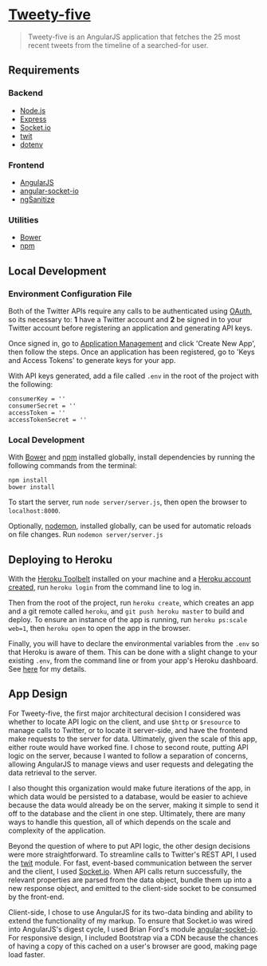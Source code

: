 # [Tweety-five](https://aqueous-citadel-1410.herokuapp.com/)

> Tweety-five is an AngularJS application that fetches the 25 most recent tweets from the timeline of a searched-for user.

## Requirements

### Backend
- [Node.js](https://nodejs.org/)
- [Express](http://expressjs.com/)
- [Socket.io](http://socket.io/)
- [twit](https://www.npmjs.com/package/twit)
- [dotenv](https://www.npmjs.com/package/dotenv)

### Frontend
- [AngularJS](https://angularjs.org/)
- [angular-socket-io](https://github.com/btford/angular-socket-io)
- [ngSanitize](https://github.com/angular/angular.js/tree/master/src/ngSanitize)

### Utilities
- [Bower](http://bower.io/)
- [npm](https://www.npmjs.com/)

## Local Development

### Environment Configuration File

Both of the Twitter APIs require any calls to be authenticated using [OAuth](https://dev.twitter.com/oauth), so its necessary to: __1__ have a Twitter account and __2__ be signed in to your Twitter account before registering an application and generating API keys. 

Once signed in, go to [Application Management](https://apps.twitter.com/) and click 'Create New App', then follow the steps. Once an application has been registered, go to 'Keys and Access Tokens' to generate keys for your app.

With API keys generated, add a file called `.env` in the root of the project with the following:
```
consumerKey = ''
consumerSecret = ''
accessToken = ''
accessTokenSecret = ''
```

### Local Development 

With [Bower](http://bower.io/) and [npm](https://www.npmjs.com/#getting-started) installed globally, install dependencies by running the following commands from the terminal:
```
npm install
bower install
```

To start the server, run `node server/server.js`, then open the browser to `localhost:8000`. 

Optionally, [nodemon](http://nodemon.io/), installed globally, can be used for automatic reloads on file changes. Run `nodemon server/server.js`

## Deploying to Heroku

With the [Heroku Toolbelt](https://toolbelt.heroku.com/) installed on your machine and a [Heroku account created](https://signup.heroku.com/?c=70130000001x9jFAAQ), run `heroku login` from the command line to log in. 

Then from the root of the project, run `heroku create`, which creates an app and a git remote called `heroku`, and `git push heroku master` to build and deploy. To ensure an instance of the app is running, run `heroku ps:scale web=1`, then `heroku open` to open the app in the browser. 

Finally, you will have to declare the environmental variables from the `.env` so that Heroku is aware of them. This can be done with a slight change to your existing `.env`, from the command line or from your app's Heroku dashboard. See [here](https://devcenter.heroku.com/articles/getting-started-with-nodejs#define-config-vars) for my details. 

## App Design

For Tweety-five, the first major architectural decision I considered was whether to locate API logic on the client, and use `$http` or `$resource` to manage calls to Twitter, or to locate it server-side, and have the frontend make requests to the server for data. Ultimately, given the scale of this app, either route would have worked fine. I chose to second route, putting API logic on the server, because I wanted to follow a separation of concerns, allowing AngularJS to manage views and user requests and delegating the data retrieval to the server. 

I also thought this organization would make future iterations of the app, in which data would be persisted to a database, would be easier to achieve because the data would already be on the server, making it simple to send it off to the database and the client in one step. Ultimately, there are many ways to handle this question, all of which depends on the scale and complexity of the application.

Beyond the question of where to put API logic, the other design decisions were more straightforward. To streamline calls to Twitter's REST API, I used the [twit](https://www.npmjs.com/package/twit) module. For fast, event-based communication between the server and the client, I used [Socket.io](http://socket.io/). When API calls return successfully, the relevant properties are parsed from the data object, bundle them up into a new response object, and emitted to the client-side socket to be consumed by the front-end.

Client-side, I chose to use AngularJS for its two-data binding and ability to extend the functionality of my markup. To ensure that Socket.io was wired into AngularJS's digest cycle, I used Brian Ford's module [angular-socket-io](https://github.com/btford/angular-socket-io). For responsive design, I included Bootstrap via a CDN because the chances of having a copy of this cached on a user's browser are good, making page load faster. 






